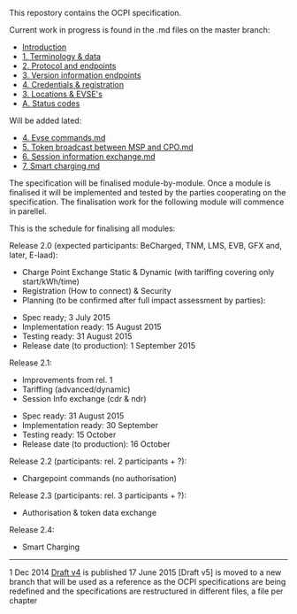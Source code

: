 This repostory contains the OCPI specification.

Current work in progress is found in the .md files on the master branch:
* [Introduction](introduction.md)
* [1. Terminology & data](terminology.md)
* [2. Protocol and endpoints](protocol.md)
* [3. Version information endpoints](versions.md)
* [4. Credentials & registration](credentials.md)
* [3. Locations & EVSE's](locations.md)
* [A. Status codes](status_codes.md)

Will be added lated:
* [4. Evse commands.md](commands.md)
* [5. Token broadcast between MSP and CPO.md](tokens.md)
* [6. Session information exchange.md](sessions.md)
* [7. Smart charging.md](smart_charging.md)

The specification will be finalised module-by-module. Once a module is finalised it will be implemented and tested by the parties cooperating on the specification. The finalisation work for the following module will commence in parellel.

This is the schedule for finalising all modules:

Release 2.0 (expected participants: BeCharged, TNM, LMS, EVB, GFX and, later, E-laad):
- Charge Point Exchange Static & Dynamic (with tariffing covering only start/kWh/time)
- Registration (How to connect) & Security
- Planning (to be confirmed after full impact assessment by parties):
* Spec ready; 3 July 2015
* Implementation ready: 15 August 2015
* Testing ready: 31 August 2015
* Release date (to production): 1 September 2015

Release 2.1:
- Improvements from rel. 1
- Tariffing (advanced/dynamic)
- Session Info exchange (cdr & ndr)
* Spec ready: 31 August 2015
* Implementation ready: 30 September
* Testing ready: 15 October
* Release date (to production): 16 October

Release 2.2 (participants: rel. 2 participants + ?):
- Chargepoint commands (no authorisation)

Release 2.3 (participants: rel. 3 participants + ?):
- Authorisation & token data exchange

Release 2.4:
- Smart Charging


----
1 Dec 2014 [Draft v4](releases/OCPI-Draftv4.pdf) is published
17 June 2015 [Draft v5] is moved to a new branch that will be used as a reference as the OCPI specifications are being redefined and the specifications are restructured in different files, a file per chapter

